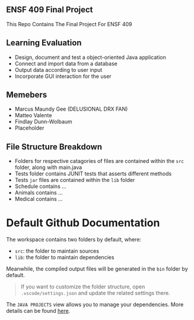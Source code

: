 ## ENSF 409 Final Project

This Repo Contains The Final Project For ENSF 409

## Learning Evaluation

* Design, document and test a object-oriented Java application
* Connect and import data from a database
* Output data according to user input
* Incorporate GUI interaction for the user

## Memebers

* Marcus Maundy Gee (DELUSIONAL DRX FAN)
* Matteo Valente
* Findlay Dunn-Wolbaum
* Placeholder

## File Structure Breakdown

* Folders for respective catagories of files are contained within the `src` folder, along with main.java
* Tests folder contains JUNIT tests that asserts different methods
* Tests `jar` files are contained within the `lib` folder
* Schedule contains ...
* Animals contains ...
* Medical contains ...

# Default Github Documentation
The workspace contains two folders by default, where:

- `src`: the folder to maintain sources
- `lib`: the folder to maintain dependencies

Meanwhile, the compiled output files will be generated in the `bin` folder by default.

> If you want to customize the folder structure, open `.vscode/settings.json` and update the related settings there.

The `JAVA PROJECTS` view allows you to manage your dependencies. More details can be found [here](https://github.com/microsoft/vscode-java-dependency#manage-dependencies).
